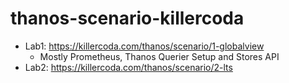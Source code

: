 # thanos-scenario-killercoda
- Lab1: https://killercoda.com/thanos/scenario/1-globalview 
  - Mostly Prometheus, Thanos Querier Setup and Stores API
- Lab2: https://killercoda.com/thanos/scenario/2-lts
